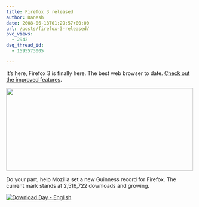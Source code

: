 ```yaml
---
title: Firefox 3 released
author: Danesh
date: 2008-06-18T01:29:57+00:00
url: /posts/firefox-3-released/
pvc_views:
  - 2942
dsq_thread_id:
  - 1595573005

---
```

It&#8217;s here, Firefox 3 is finally here. The best web browser to date. [Check out the improved features][1].

[<img loading="lazy" class="alignnone size-medium wp-image-622" title="firefox3" src="/wp-content/uploads/2008/06/firefox3-500x221.png" alt="" width="500" height="221" srcset="/wp-content/uploads/2008/06/firefox3-500x221.png 500w, /wp-content/uploads/2008/06/firefox3.png 1029w" sizes="(max-width: 500px) 100vw, 500px" />][2]

Do your part, help Mozilla set a new Guinness record for Firefox. The current mark stands at 2,516,722 downloads and growing.

[<img title="Download Day - English" src="http://www.spreadfirefox.com/files/images/affiliates_banners/468x60_ddayb_en.png" border="0" alt="Download Day - English" />][3]

 [1]: http://en-us.www.mozilla.com/en-US/firefox/features/
 [2]: /wp-content/uploads/2008/06/firefox3.png
 [3]: http://www.spreadfirefox.com/node&id=0&t=272